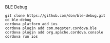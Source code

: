 
BLE Debug
    
    git clone https://github.com/don/ble-debug.git
    cd ble-debug
    cordova platform add ios
    cordova plugin add com.megster.cordova.ble
    cordova plugin add org.apache.cordova.console
    cordova run ios
    
